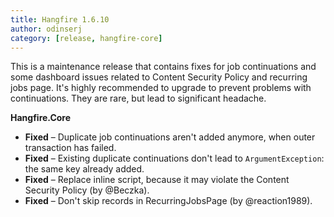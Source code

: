 ```yaml
---
title: Hangfire 1.6.10
author: odinserj
category: [release, hangfire-core]
---
```


This is a maintenance release that contains fixes for job continuations and some dashboard issues related to Content Security Policy and recurring jobs page. It's highly recommended to upgrade to prevent problems with continuations. They are rare, but lead to significant headache.

**Hangfire.Core**

* **Fixed** – Duplicate job continuations aren't added anymore, when outer transaction has failed.
* **Fixed** – Existing duplicate continuations don't lead to `ArgumentException`: the same key already added.
* **Fixed** – Replace inline script, because it may violate the Content Security Policy (by @Beczka).
* **Fixed** – Don't skip records in RecurringJobsPage (by @reaction1989).
